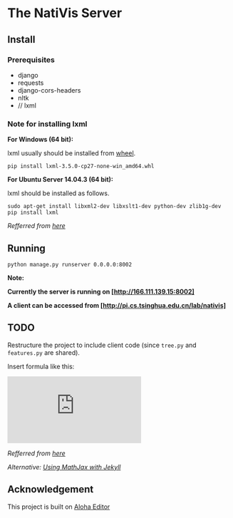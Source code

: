 # The NatiVis Server
## Install
### Prerequisites
* django
* requests
* django-cors-headers
* nltk
* // lxml

### Note for installing lxml
**For Windows (64 bit):**

lxml usually should be installed from [wheel](http://www.lfd.uci.edu/~gohlke/pythonlibs/#lxml).
```shell
pip install lxml-3.5.0-cp27-none-win_amd64.whl
```

**For Ubuntu Server 14.04.3 (64 bit):**

lxml should be installed as follows.
```shell
sudo apt-get install libxml2-dev libxslt1-dev python-dev zlib1g-dev 
pip install lxml
```
*Refferred from [here](http://stackoverflow.com/questions/6504810/how-to-install-lxml-on-ubuntu)*

## Running
```shell
python manage.py runserver 0.0.0.0:8002
```

**Note:**

**Currently the server is running on [http://166.111.139.15:8002]**

**A client can be accessed from [http://pi.cs.tsinghua.edu.cn/lab/nativis]**

## TODO
Restructure the project to include client code (since `tree.py` and `features.py` are shared).

Insert formula like this:

![equation](http://latex.codecogs.com/png.latex?1%2Bsin%28mc%5E2%29%0D%0A)

*Refferred from [here](http://stackoverflow.com/questions/12502440/markdown-formula-display-in-github)*

*Alternative: [Using MathJax with Jekyll](http://stackoverflow.com/questions/10987992/using-mathjax-with-jekyll)*

## Acknowledgement
This project is built on [Aloha Editor](https://github.com/alohaeditor/Aloha-Editor)
